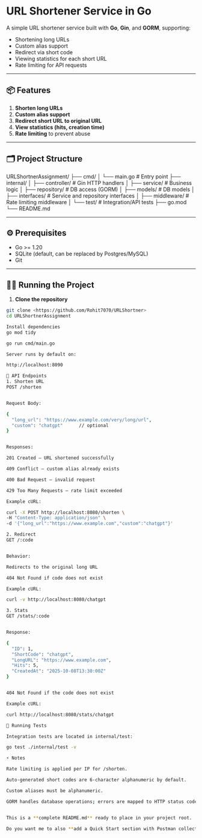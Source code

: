 # URL Shortener Service in Go

A simple URL shortener service built with **Go**, **Gin**, and **GORM**, supporting:

- Shortening long URLs
- Custom alias support
- Redirect via short code
- Viewing statistics for each short URL
- Rate limiting for API requests

---

## 📦 Features

1. **Shorten long URLs**
2. **Custom alias support**
3. **Redirect short URL to original URL**
4. **View statistics (hits, creation time)**
5. **Rate limiting** to prevent abuse

---

## 🗂️ Project Structure

URLShortnerAssignment/
├── cmd/
│ └── main.go # Entry point
├── internal/
│ ├── controller/ # Gin HTTP handlers
│ ├── service/ # Business logic
│ ├── repository/ # DB access (GORM)
│ ├── models/ # DB models
│ ├── interfaces/ # Service and repository interfaces
│ ├── middleware/ # Rate limiting middleware
│ └── test/ # Integration/API tests
├── go.mod
└── README.md



---

## ⚙️ Prerequisites

- Go >= 1.20
- SQLite (default, can be replaced by Postgres/MySQL)
- Git

---

## 🏃‍♂️ Running the Project

1. **Clone the repository**

```bash
git clone <https://github.com/Rohit7070/URLShortner>
cd URLShortnerAssignment

Install dependencies
go mod tidy

go run cmd/main.go

Server runs by default on:

http://localhost:8090

🔗 API Endpoints
1. Shorten URL
POST /shorten


Request Body:

{
  "long_url": "https://www.example.com/very/long/url",
  "custom": "chatgpt"      // optional
}


Responses:

201 Created — URL shortened successfully

409 Conflict — custom alias already exists

400 Bad Request — invalid request

429 Too Many Requests — rate limit exceeded

Example cURL:

curl -X POST http://localhost:8080/shorten \
-H "Content-Type: application/json" \
-d '{"long_url":"https://www.example.com","custom":"chatgpt"}'

2. Redirect
GET /:code


Behavior:

Redirects to the original long URL

404 Not Found if code does not exist

Example cURL:

curl -v http://localhost:8080/chatgpt

3. Stats
GET /stats/:code


Response:

{
  "ID": 1,
  "ShortCode": "chatgpt",
  "LongURL": "https://www.example.com",
  "Hits": 5,
  "CreatedAt": "2025-10-08T13:30:00Z"
}


404 Not Found if the code does not exist

Example cURL:

curl http://localhost:8080/stats/chatgpt

🧪 Running Tests

Integration tests are located in internal/test:

go test ./internal/test -v

⚡ Notes

Rate limiting is applied per IP for /shorten.

Auto-generated short codes are 6-character alphanumeric by default.

Custom aliases must be alphanumeric.

GORM handles database operations; errors are mapped to HTTP status codes.


This is a **complete README.md** ready to place in your project root.  

Do you want me to also **add a Quick Start section with Postman collection examples** for testing all APIs visually?




